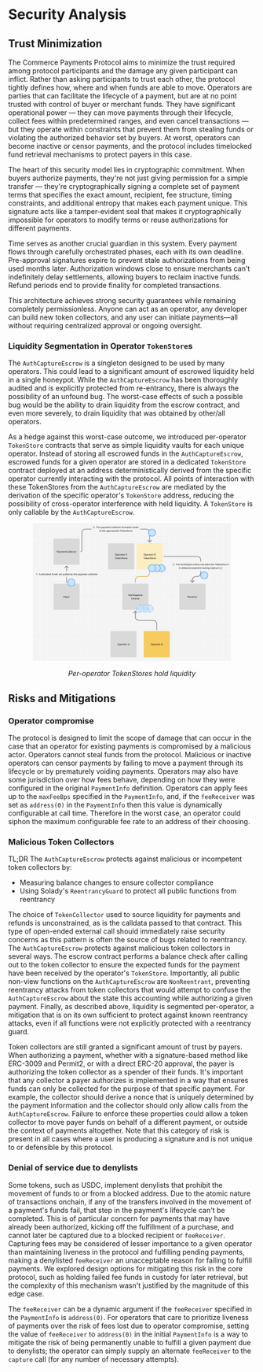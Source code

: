# Security Analysis

## Trust Minimization

The Commerce Payments Protocol aims to minimize the trust required among protocol participants and the damage any given participant can inflict. Rather than asking participants to trust each other, the protocol tightly defines how, where and when funds are able to move. Operators are parties that can facilitate the lifecycle of a payment, but are at no point trusted with control of buyer or merchant funds. They have significant operational power — they can move payments through their lifecycle, collect fees within predetermined ranges, and even cancel transactions — but they operate within constraints that prevent them from stealing funds or violating the authorized behavior set by buyers. At worst, operators can become inactive or censor payments, and the protocol includes timelocked fund retrieval mechanisms to protect payers in this case.

The heart of this security model lies in cryptographic commitment. When buyers authorize payments, they're not just giving permission for a simple transfer — they're cryptographically signing a complete set of payment terms that specifies the exact amount, recipient, fee structure, timing constraints, and additional entropy that makes each payment unique. This signature acts like a tamper-evident seal that makes it cryptographically impossible for operators to modify terms or reuse authorizations for different payments.

Time serves as another crucial guardian in this system. Every payment flows through carefully orchestrated phases, each with its own deadline. Pre-approval signatures expire to prevent stale authorizations from being used months later. Authorization windows close to ensure merchants can't indefinitely delay settlements, allowing buyers to reclaim inactive funds. Refund periods end to provide finality for completed transactions.

This architecture achieves strong security guarantees while remaining completely permissionless. Anyone can act as an operator, any developer can build new token collectors, and any user can initiate payments—all without requiring centralized approval or ongoing oversight.

### Liquidity Segmentation in Operator `TokenStore`s

The `AuthCaptureEscrow` is a singleton designed to be used by many operators. This could lead to a significant amount of escrowed liquidity held in a single honeypot. While the `AuthCaptureEscrow` has been thoroughly audited and is explicitly protected from re-entrancy, there is always the possibility of an unfound bug. The worst-case effects of such a possible bug would be the ability to drain liquidity from the escrow contract, and even more severely, to drain liquidity that was obtained by other/all operators.

As a hedge against this worst-case outcome, we introduced per-operator `TokenStore` contracts that serve as simple liquidity vaults for each unique operator. Instead of storing all escrowed funds in the `AuthCaptureEscrow`, escrowed funds for a given operator are stored in a dedicated `TokenStore` contract deployed at an address deterministically derived from the specific operator currently interacting with the protocol. All points of interaction with these TokenStores from the `AuthCaptureEscrow` are mediated by the derivation of the specific operator's `TokenStore` address, reducing the possibility of cross-operator interference with held liquidity. A `TokenStore` is only callable by the `AuthCaptureEscrow`.

<div align="center">
  <img src="diagrams/TokenStoreDiagram.png" alt="Operator TokenStore Diagram" width="80%">
  <p><em>Per-operator TokenStores hold liquidity</em></p>
</div>

## Risks and Mitigations

### Operator compromise
The protocol is designed to limit the scope of damage that can occur in the case that an operator for existing payments is compromised by a malicious actor. Operators cannot steal funds from the 
protocol. Malicious or inactive operators can censor payments by failing to move a payment through its lifecycle or by prematurely voiding payments. Operators may also have some jurisdiction over how fees behave, depending on how they were configured in the original `PaymentInfo` definition. Operators can apply fees up to the `maxFeeBps` specified in the `PaymentInfo`, and, if the `feeReceiver` was set as `address(0)` in the `PaymentInfo` then this value is dynamically configurable at call time. Therefore in the worst case, an operator could siphon the maximum configurable fee rate to an address of their choosing.

### Malicious Token Collectors

TL;DR The `AuthCaptureEscrow` protects against malicious or incompetent token collectors by:
- Measuring balance changes to ensure collector compliance
- Using Solady's `ReentrancyGuard` to protect all public functions from reentrancy

The choice of `TokenCollector` used to source liquidity for payments and refunds is unconstrained, as is the calldata passed to that contract. This type of open-ended external call should immediately raise security concerns as this pattern is often the source of bugs related to reentrancy. The `AuthCaptureEscrow` protects against malicious token collectors in several ways. The escrow contract performs a balance check after calling out to the token collector to ensure the expected funds for the payment have been received by the operator's `TokenStore`. Importantly, all public non-view functions on the `AuthCaptureEscrow` are `NonReentrant`, preventing reentrancy attacks from token collectors that would attempt to confuse the `AuthCaptureEscrow` about the state this accounting while authorizing a given payment. Finally, as described above, liquidity is segmented per-operator, a mitigation that is on its own sufficient to protect against known reentrancy attacks, even if all functions were not explicitly protected with a reentrancy guard.

Token collectors are still granted a significant amount of trust by payers. When authorizing a payment, whether with a signature-based method like ERC-3009 and Permit2, or with a direct ERC-20 approval, the payer is authorizing the token collector as a spender of their funds. It's important that any collector a payer authorizes is implemented in a way that ensures funds can only be collected for the purpose of that specific payment. For example, the collector should derive a nonce that is uniquely determined by the payment information and the collector should only allow calls from the `AuthCaptureEscrow`. Failure to enforce these properties could allow a token collector to move payer funds on behalf of a different payment, or outside the context of payments altogether. Note that this category of risk is present in all cases where a user is producing a signature and is not unique to or defensible by this protocol.

### Denial of service due to denylists
Some tokens, such as USDC, implement denylists that prohibit the movement of funds to or from a 
blocked address. Due to the atomic nature of transactions onchain, if any of the transfers involved in the movement of a payment's funds fail, that step in the payment's lifecycle can't be completed. This is of particular concern for payments that may have already been authorized, kicking off the fulfillment of a purchase, and cannot later be captured due to a blocked recipient or `feeReceiver`. Capturing fees may be considered of lesser importance to a given operator than maintaining liveness in the protocol and fulfilling pending payments, making a denylisted `feeReceiver` an unacceptable reason for failing to fulfill payments. We explored design options for mitigating this risk in the core protocol, such as holding failed fee funds in custody for later retrieval, but the complexity of this mechanism wasn't justified by the magnitude of this edge case.

The `feeReceiver` can be a dynamic argument if the `feeReceiver` specified in the `PaymentInfo` is `address(0)`. For operators that care to prioritize liveness of payments over the risk of fees lost due to operator compromise, setting the value of `feeReceiver` to `address(0)` in the initial `PaymentInfo` is a way to mitigate the risk of being permanently unable to fulfill a given payment due to denylists; the operator can simply supply an alternate `feeReceiver` to the `capture` call (for any number of necessary attempts).


